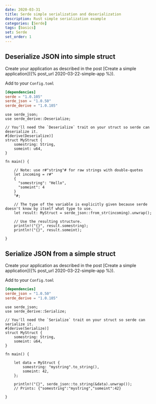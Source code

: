 ```yaml
---
date: 2020-03-31
title: Serde simple serialization and deserialization
description: Rust simple serialization example
categories: [Serde]
tags: [basics]
set: Serde
set_order: 1
---
```

## Deserialize JSON into simple struct
Create your application as described in the post [Create a simple application]({% post_url 2020-03-22-simple-app %}).

Add to your `Config.toml`
```toml
[dependencies]
serde = "1.0.105"
serde_json = "1.0.50"
serde_derive = "1.0.105"
```

```
use serde_json;
use serde_derive::Deserialize;

// You'll need the `Deserialize` trait on your struct so serde can deserialize it.
#[derive(Deserialize)]
struct MyStruct {
    somestring: String,
    someint: u64,
}

fn main() {

    // Note: use r#"string"# for raw strings with double-quotes
    let incoming = r#"
    {
      "somestring": "Hello",
      "someint": 4
    }
    "#;

    // The type of the variable is explicitly given because serde doesn't know by itself what type to use.
    let result: MyStruct = serde_json::from_str(incoming).unwrap();

    // Use the resulting structure.
    println!("{}", result.somestring);
    println!("{}", result.someint);

}
```

## Serialize JSON from a simple struct
Create your application as described in the post [Create a simple application]({% post_url 2020-03-22-simple-app %}).

Add to your `Config.toml`
```toml
[dependencies]
serde_json = "1.0.50"
serde_derive = "1.0.105"
```

```
use serde_json;
use serde_derive::Serialize;

// You'll need the `Serialize` trait on your struct so serde can serialize it.
#[derive(Serialize)]
struct MyStruct {
    somestring: String,
    someint: u64,
}

fn main() {

    let data = MyStruct {
        somestring: "mystring".to_string(),
        someint: 42,
    };

    println!("{}", serde_json::to_string(&data).unwrap());
    // Prints: {"somestring":"mystring","someint":42}

}
```